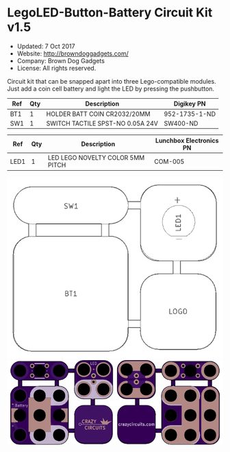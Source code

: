 <!--- start title --->
# LegoLED-Button-Battery Circuit Kit v1.5

- Updated: 7 Oct 2017
- Website: http://browndoggadgets.com/
- Company: Brown Dog Gadgets
- License: All rights reserved.

<!--- end title --->

Circuit kit that can be snapped apart into three Lego-compatible modules. Just add a coin cell battery and light the LED by pressing the pushbutton.

<!--- start bom --->

|Ref|Qty|Description|Digikey PN|
|---|---|-----------|------|
|BT1|1|HOLDER BATT COIN CR2032/20MM|952-1735-1-ND|
|SW1|1|SWITCH TACTILE SPST-NO 0.05A 24V|SW400-ND|

|Ref|Qty|Description|Lunchbox Electronics PN|
|---|---|-----------|------|
|LED1|1|LED LEGO NOVELTY COLOR 5MM PITCH|COM-005|

<!--- end bom --->

![Assembly Diagram](assembly.png)
![Gerber Preview](preview.png)

